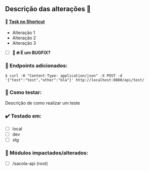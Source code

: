 ## Descrição das alterações 🚀

#### 🔗 [**Task no Shortcut**](https://app.shortcut.com/tratogestaodefila/story/numero-task/)

* Alteração 1
* Alteração 2
* Alteração 3

* [ ]  **🚨 🔥 É um BUGFIX?**

### 🎯 Endpoints adicionados:

```shell notranslate position-relative overflow-auto
$ curl -H "Content-Type: application/json" -X POST -d '{"test":"test","other":"bla"}' http://localhost:8080/api/test/
```

### 🔨 Como testar:

Descrição de como realizar um teste

### ✔️ Testado em:

* [ ]  local
* [ ]  dev
* [ ]  stg

### 📝 Módulos impactados/alterados:

* [ ]  /sacola-api (root)
